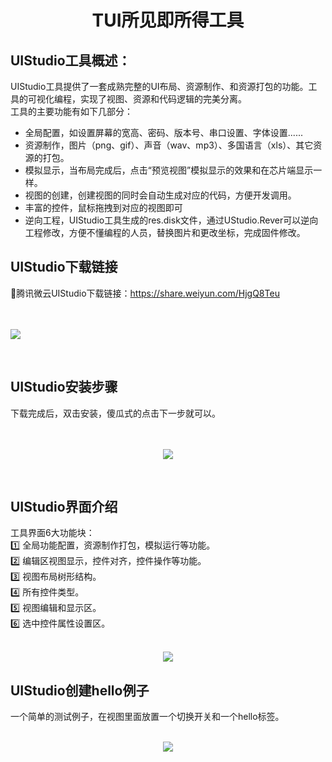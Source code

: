 <h1 align="center"> TUI所见即所得工具 </h1>

## UIStudio工具概述：
UIStudio工具提供了一套成熟完整的UI布局、资源制作、和资源打包的功能。工具的可视化编程，实现了视图、资源和代码逻辑的完美分离。<br>
工具的主要功能有如下几部分：<br>
* 全局配置，如设置屏幕的宽高、密码、版本号、串口设置、字体设置......
* 资源制作，图片（png、gif）、声音（wav、mp3）、多国语言（xls）、其它资源的打包。
* 模拟显示，当布局完成后，点击“预览视图”模拟显示的效果和在芯片端显示一样。
* 视图的创建，创建视图的同时会自动生成对应的代码，方便开发调用。
* 丰富的控件，鼠标拖拽到对应的视图即可
* 逆向工程，UIStudio工具生成的res.disk文件，通过UStudio.Rever可以逆向工程修改，方便不懂编程的人员，替换图片和更改坐标，完成固件修改。

## UIStudio下载链接
🔨腾讯微云UIStudio下载链接：https://share.weiyun.com/HjgQ8Teu
<br>
<br>
<br>
<p align="left">
<img src="https://gitee.com/tuisys/image/raw/main/download.png">
</p>
<br>

## UIStudio安装步骤
下载完成后，双击安装，傻瓜式的点击下一步就可以。
<br>
<br>
<br>
<p align="center">
<img src="https://gitee.com/tuisys/image/raw/main/install.png">
</p>
<br>

## UIStudio界面介绍
工具界面6大功能块：<br>
1️⃣ 全局功能配置，资源制作打包，模拟运行等功能。<br>
2️⃣ 编辑区视图显示，控件对齐，控件操作等功能。<br>
3️⃣ 视图布局树形结构。<br>
4️⃣ 所有控件类型。<br>
5️⃣ 视图编辑和显示区。<br>
6️⃣ 选中控件属性设置区。<br>
<br>
<p align="center">
<img src="https://gitee.com/tuisys/image/raw/main/main_view.png">
</p>

## UIStudio创建hello例子
一个简单的测试例子，在视图里面放置一个切换开关和一个hello标签。
<br>
<br>
<p align="center">
<img src="https://gitee.com/tuisys/image/raw/main/hello.gif">
</p>

